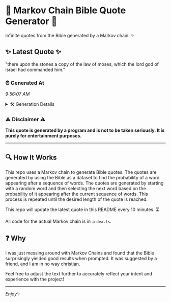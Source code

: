 # 📖 Markov Chain Bible Quote Generator 📖

Infinite quotes from the Bible generated by a Markov chain. ✨

## ✨ Latest Quote ✨
"there upon the stones a copy of the law of moses, which the lord god of israel had commanded him."

### ⏰ Generated At
*9:56:07 AM*

<details>
    <summary>🛠️ Generation Details</summary>
    <p>
        <strong>🌱 Seed:</strong> there<br>
        <strong>🔄 Iterations:</strong> 19<br>
        <strong>📜 Context History:</strong><br>[ there ]: upon<br>[ there, upon ]: the<br>[ there, upon, the ]: stones<br>[ there, upon, the, stones ]: a<br>[ there, upon, the, stones, a ]: copy<br>[ there, upon, the, stones, a, copy ]: of<br>[ upon, the, stones, a, copy, of ]: the<br>[ the, stones, a, copy, of, the ]: law<br>[ stones, a, copy, of, the, law ]: of<br>[ a, copy, of, the, law, of ]: moses,<br>[ copy, of, the, law, of, moses, ]: which<br>[ of, the, law, of, moses,, which ]: the<br>[ the, law, of, moses,, which, the ]: lord<br>[ law, of, moses,, which, the, lord ]: god<br>[ of, moses,, which, the, lord, god ]: of<br>[ moses,, which, the, lord, god, of ]: israel<br>[ which, the, lord, god, of, israel ]: had<br>[ the, lord, god, of, israel, had ]: commanded<br>[ lord, god, of, israel, had, commanded ]: him.<br>
    </p>
</details>

### ⚠️ Disclaimer ⚠️
**This quote is generated by a program and is not to be taken seriously. It is purely for entertainment purposes.**

---

## 🔍 How It Works

This repo uses a Markov chain to generate Bible quotes. The quotes are generated by using the Bible as a dataset to find the probability of a word appearing after a sequence of words. The quotes are generated by starting with a random word and then selecting the next word based on the probability of it appearing after the current sequence of words. This process is repeated until the desired length of the quote is reached.

This repo will update the latest quote in this README every 10 minutes. ⏳

All code for the actual Markov chain is in `index.ts`.

## ❓ Why

I was just messing around with Markov Chains and found that the Bible surprisingly yielded good results when prompted. 
It was suggested by a friend, and I am in no way christian.

Feel free to adjust the text further to accurately reflect your intent and experience with the project!

---

*Enjoy*✨
